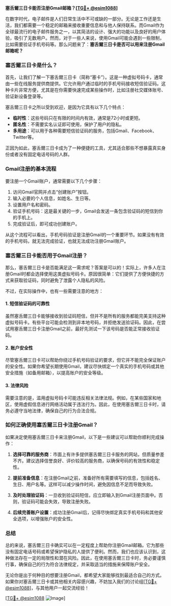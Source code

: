 **塞舌爾三日卡能否注册Gmail邮箱？[[TG💪+ @esim1088](https://t.me/s/esim1088)]**

在数字时代，电子邮件是人们日常生活中不可或缺的一部分。无论是工作还是生活，我们都需要一个稳定的邮箱来接收重要信息和与他人保持联系。而Gmail作为全球最流行的电子邮件服务之一，以其简洁的设计、强大的功能以及良好的用户体验，吸引了无数用户。然而，对于一些人来说，使用Gmail可能会遇到一些限制，比如需要验证手机号码等。那么问题来了：**塞舌爾三日卡是否可以用来注册Gmail邮箱呢？**

### 塞舌爾三日卡是什么？

首先，让我们了解一下塞舌爾三日卡（简称“塞卡”）。这是一种虚拟号码卡，通常由一些在线服务提供商提供。它允许用户通过临时的手机号码接收短信验证码。这种卡片非常方便，尤其是在你需要快速完成某些操作时，比如注册社交媒体账号、验证新设备登录等。

塞舌爾三日卡之所以受到欢迎，是因为它具有以下几个特点：
- **临时性**：这些号码只在有限的时间内有效，通常是72小时或更短。
- **匿名性**：不需要实名认证即可使用，保护了用户的隐私。
- **多用途**：可以用于各种需要短信验证码的服务，包括Gmail、Facebook、Twitter等。

正因为如此，塞舌爾三日卡成为了一种便捷的工具，尤其适合那些不想暴露真实身份或者没有固定电话号码的人群。

### Gmail注册的基本流程

要注册一个Gmail账户，通常需要以下几个步骤：
1. 访问Gmail官网并点击“创建账户”按钮。
2. 输入必要的个人信息，如姓名、生日等。
3. 设置用户名和密码。
4. 验证手机号码：这是最关键的一步，Gmail会发送一条包含验证码的短信到你的手机上。
5. 完成验证后，即可成功创建账户。

从这个流程可以看出，手机号码验证是注册Gmail的一个重要环节。如果没有有效的手机号码，就无法完成验证，也就无法成功注册Gmail账户。

### 塞舌爾三日卡能否用于Gmail注册？

那么，塞舌爾三日卡是否能满足这一需求呢？答案是可以的！实际上，许多人在注册Gmail时都会选择使用这类虚拟号码卡。原因很简单：它们提供了方便快捷的方式来获取验证码，同时避免了泄露个人隐私的风险。

不过，在实际操作中，也有一些需要注意的地方：

#### 1. 短信验证码的可靠性
虽然塞舌爾三日卡能够接收到验证码短信，但并不是所有的服务都能完美支持这种虚拟号码卡。有些平台可能会检测到非本地号码，并拒绝发送验证码。因此，在尝试用塞舌爾三日卡注册Gmail之前，最好先测试一下该号码是否能正常接收验证码。

#### 2. 账户安全性
尽管塞舌爾三日卡可以帮助你绕过手机号码验证的要求，但它并不能完全保证账户的安全性。如果你希望长期使用Gmail，建议尽快绑定一个真实的手机号码或其他安全措施（如备用邮箱），以提高账户的安全等级。

#### 3. 法律风险
需要注意的是，滥用虚拟号码卡可能违反相关法律法规。例如，在某些国家和地区，使用虚假信息进行网络活动属于违法行为。因此，在使用塞舌爾三日卡时，请务必遵守当地法律，确保自己的行为合法合规。

### 如何正确使用塞舌爾三日卡注册Gmail？

如果决定使用塞舌爾三日卡来注册Gmail，以下是一些建议可以帮助你顺利完成操作：

1. **选择可靠的服务商**：市面上有许多提供塞舌爾三日卡服务的网站，但质量参差不齐。建议选择信誉良好、评价较高的服务商，以确保号码的有效性和稳定性。

2. **提前准备信息**：在注册Gmail之前，准备好所有需要填写的信息，包括姓名、生日、用户名等。这样可以减少操作时间，避免因信息不足而导致失败。

3. **及时处理验证码**：一旦收到验证码短信，应立即输入到Gmail注册页面中。否则，验证码可能会失效，导致注册失败。

4. **后续完善账户设置**：成功注册Gmail后，记得尽快绑定真实手机号码和其他安全选项，以增强账户的安全性。

### 总结

总的来说，塞舌爾三日卡确实可以在一定程度上帮助你注册Gmail邮箱。它为那些没有固定电话号码或希望保护隐私的人提供了便利。然而，我们也应该认识到，这种做法存在一定的局限性和潜在风险。因此，在使用塞舌爾三日卡时，务必要谨慎行事，确保自己的行为符合法律规定，并采取适当的措施来保障账户安全。

无论你是出于何种目的想要注册Gmail，都希望大家能够找到最适合自己的方式。如果你对塞舌爾三日卡或其他相关内容感兴趣，不妨加入我们的讨论组[[TG💪+ @esim1088](https://t.me/s/esim1088)]，与其他用户一起交流经验！

[[TG💪+ @esim1088](https://t.me/s/esim1088) ![Image](https://i.postimg.cc/4NQfJmqS/Snipaste-2025-05-13-00-14-12.png)]